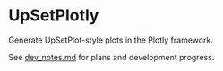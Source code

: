# UpSetPlotly

Generate UpSetPlot-style plots in the Plotly framework.

See [dev_notes.md](./dev_notes.md) for plans and development progress.